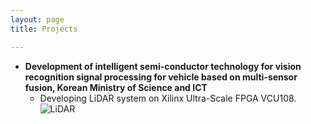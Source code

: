 ```yaml
---
layout: page
title: Projects

---
```


* **Development of intelligent semi-conductor technology for vision recognition signal processing for vehicle based on multi-sensor fusion, Korean Ministry of Science and ICT**
  * Developing LiDAR system on Xilinx Ultra-Scale FPGA VCU108. 
  ![LiDAR](https://github.com/phamquandung/phamquandung.github.io/blob/master/img/LiDAR.PNG)

